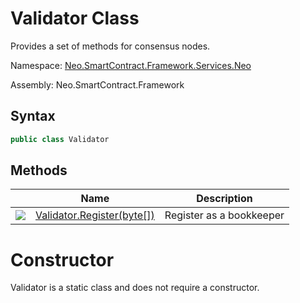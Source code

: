 # Validator Class

Provides a set of methods for consensus nodes.

Namespace: [Neo.SmartContract.Framework.Services.Neo](../neo.md)

Assembly: Neo.SmartContract.Framework

## Syntax

```c#
public class Validator
```

## Methods

|                                          | Name                                       | Description          |
| ---------------------------------------- | ---------------------------------------- | ----------- |
| ![](https://i-msdn.sec.s-msft.com/dynimg/IC91302.jpeg) | [Validator.Register(byte[])](Validator/Register.md) | Register as a bookkeeper |


# Constructor

Validator is a static class and does not require a constructor.
